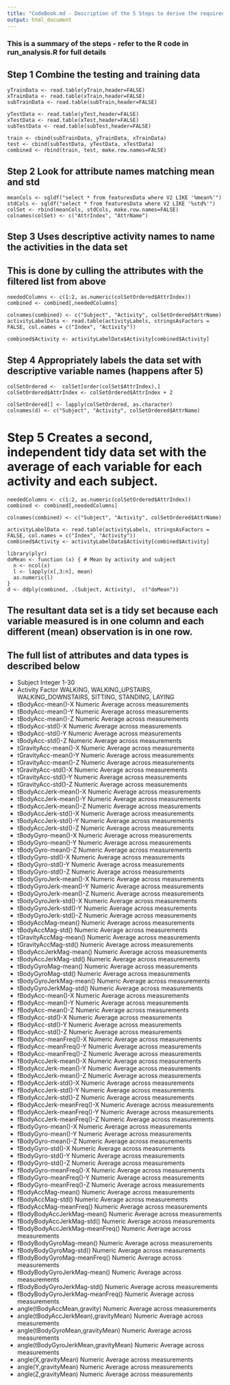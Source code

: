 ```yaml
---
title: "CodeBook.md - Description of the 5 Steps to derive the required tidy data set and the Data Dictionary"
output: html_document
---
```



### This is a summary of the steps - refer to the R code in run_analysis.R for full details

## Step 1 Combine the testing and training data

```
yTrainData <- read.table(yTrain,header=FALSE)
xTrainData <- read.table(xTrain,header=FALSE)
subTrainData <- read.table(subTrain,header=FALSE)

yTestData <- read.table(yTest,header=FALSE)
xTestData <- read.table(xTest,header=FALSE)
subTestData <- read.table(subTest,header=FALSE)

train <- cbind(subTrainData, yTrainData, xTrainData)
test <- cbind(subTestData, yTestData, xTestData)
combined <- rbind(train, test, make.row.names=FALSE)
```

## Step 2 Look for attribute names matching mean and std
```
meanCols <- sqldf("select * from featuresData where V2 LIKE '%mean%'")
stdCols <- sqldf("select * from featuresData where V2 LIKE '%std%'")
colSet <- rbind(meanCols, stdCols, make.row.names=FALSE)
colnames(colSet) <- c("AttrIndex", "AttrName")
```
## Step 3 Uses descriptive activity names to name the activities in the data set
## This is done by culling the attributes with the filtered list from above
```
neededColumns <- c(1:2, as.numeric(colSetOrdered$AttrIndex))
combined <- combined[,neededColumns]

colnames(combined) <- c("Subject", "Activity", colSetOrdered$AttrName)
activityLabelData <- read.table(activityLabels, stringsAsFactors = FALSE, col.names = c("Index", "Activity"))

combined$Activity <- activityLabelData$Activity[combined$Activity]

```

## Step 4 Appropriately labels the data set with descriptive variable names (happens after 5)
```
colSetOrdered <-  colSet[order(colSet$AttrIndex),] 
colSetOrdered$AttrIndex <- colSetOrdered$AttrIndex + 2

colSetOrdered[] <- lapply(colSetOrdered, as.character)
colnames(d) <- c("Subject", "Activity", colSetOrdered$AttrName)

```
# Step 5  Creates a second, independent tidy data set with the average of each variable for each activity and each subject.

```
neededColumns <- c(1:2, as.numeric(colSetOrdered$AttrIndex))
combined <- combined[,neededColumns]

colnames(combined) <- c("Subject", "Activity", colSetOrdered$AttrName)

activityLabelData <- read.table(activityLabels, stringsAsFactors = FALSE, col.names = c("Index", "Activity"))
combined$Activity <- activityLabelData$Activity[combined$Activity]

library(plyr)
doMean <- function (x) { # Mean by activity and subject
  n <- ncol(x)
  l <- lapply(x[,3:n], mean)
  as.numeric(l)
}
d <- ddply(combined, .(Subject, Activity),  c("doMean"))
```
## The resultant data set is a tidy set because each variable measured is in one column and each different (mean) observation is in one row.

## The full list of attributes and data types is described below

* Subject           Integer  1-30
* Activity           Factor  WALKING, WALKING_UPSTAIRS, WALKING_DOWNSTAIRS, SITTING, STANDING, LAYING
* tBodyAcc-mean()-X   Numeric  Average across measurements
* tBodyAcc-mean()-Y   Numeric  Average across measurements
* tBodyAcc-mean()-Z   Numeric  Average across measurements
* tBodyAcc-std()-X   Numeric  Average across measurements
* tBodyAcc-std()-Y   Numeric  Average across measurements
* tBodyAcc-std()-Z   Numeric  Average across measurements
* tGravityAcc-mean()-X   Numeric  Average across measurements
* tGravityAcc-mean()-Y   Numeric  Average across measurements
* tGravityAcc-mean()-Z   Numeric  Average across measurements
* tGravityAcc-std()-X   Numeric  Average across measurements
* tGravityAcc-std()-Y   Numeric  Average across measurements
* tGravityAcc-std()-Z   Numeric  Average across measurements
* tBodyAccJerk-mean()-X   Numeric  Average across measurements
* tBodyAccJerk-mean()-Y   Numeric  Average across measurements
* tBodyAccJerk-mean()-Z   Numeric  Average across measurements
* tBodyAccJerk-std()-X   Numeric  Average across measurements
* tBodyAccJerk-std()-Y   Numeric  Average across measurements
* tBodyAccJerk-std()-Z   Numeric  Average across measurements
* tBodyGyro-mean()-X   Numeric  Average across measurements
* tBodyGyro-mean()-Y   Numeric  Average across measurements
* tBodyGyro-mean()-Z   Numeric  Average across measurements
* tBodyGyro-std()-X   Numeric  Average across measurements
* tBodyGyro-std()-Y   Numeric  Average across measurements
* tBodyGyro-std()-Z   Numeric  Average across measurements
* tBodyGyroJerk-mean()-X   Numeric  Average across measurements
* tBodyGyroJerk-mean()-Y   Numeric  Average across measurements
* tBodyGyroJerk-mean()-Z   Numeric  Average across measurements
* tBodyGyroJerk-std()-X   Numeric  Average across measurements
* tBodyGyroJerk-std()-Y   Numeric  Average across measurements
* tBodyGyroJerk-std()-Z   Numeric  Average across measurements
* tBodyAccMag-mean()   Numeric  Average across measurements
* tBodyAccMag-std()   Numeric  Average across measurements
* tGravityAccMag-mean()   Numeric  Average across measurements
* tGravityAccMag-std()   Numeric  Average across measurements
* tBodyAccJerkMag-mean()   Numeric  Average across measurements
* tBodyAccJerkMag-std()   Numeric  Average across measurements
* tBodyGyroMag-mean()   Numeric  Average across measurements
* tBodyGyroMag-std()   Numeric  Average across measurements
* tBodyGyroJerkMag-mean()   Numeric  Average across measurements
* tBodyGyroJerkMag-std()   Numeric  Average across measurements
* fBodyAcc-mean()-X   Numeric  Average across measurements
* fBodyAcc-mean()-Y   Numeric  Average across measurements
* fBodyAcc-mean()-Z   Numeric  Average across measurements
* fBodyAcc-std()-X   Numeric  Average across measurements
* fBodyAcc-std()-Y   Numeric  Average across measurements
* fBodyAcc-std()-Z   Numeric  Average across measurements
* fBodyAcc-meanFreq()-X   Numeric  Average across measurements
* fBodyAcc-meanFreq()-Y   Numeric  Average across measurements
* fBodyAcc-meanFreq()-Z   Numeric  Average across measurements
* fBodyAccJerk-mean()-X   Numeric  Average across measurements
* fBodyAccJerk-mean()-Y   Numeric  Average across measurements
* fBodyAccJerk-mean()-Z   Numeric  Average across measurements
* fBodyAccJerk-std()-X   Numeric  Average across measurements
* fBodyAccJerk-std()-Y   Numeric  Average across measurements
* fBodyAccJerk-std()-Z   Numeric  Average across measurements
* fBodyAccJerk-meanFreq()-X   Numeric  Average across measurements
* fBodyAccJerk-meanFreq()-Y   Numeric  Average across measurements
* fBodyAccJerk-meanFreq()-Z   Numeric  Average across measurements
* fBodyGyro-mean()-X   Numeric  Average across measurements
* fBodyGyro-mean()-Y   Numeric  Average across measurements
* fBodyGyro-mean()-Z   Numeric  Average across measurements
* fBodyGyro-std()-X   Numeric  Average across measurements
* fBodyGyro-std()-Y   Numeric  Average across measurements
* fBodyGyro-std()-Z   Numeric  Average across measurements
* fBodyGyro-meanFreq()-X   Numeric  Average across measurements
* fBodyGyro-meanFreq()-Y   Numeric  Average across measurements
* fBodyGyro-meanFreq()-Z   Numeric  Average across measurements
* fBodyAccMag-mean()   Numeric  Average across measurements
* fBodyAccMag-std()   Numeric  Average across measurements
* fBodyAccMag-meanFreq()   Numeric  Average across measurements
* fBodyBodyAccJerkMag-mean()   Numeric  Average across measurements
* fBodyBodyAccJerkMag-std()   Numeric  Average across measurements
* fBodyBodyAccJerkMag-meanFreq()   Numeric  Average across measurements
* fBodyBodyGyroMag-mean()   Numeric  Average across measurements
* fBodyBodyGyroMag-std()   Numeric  Average across measurements
* fBodyBodyGyroMag-meanFreq()   Numeric  Average across measurements
* fBodyBodyGyroJerkMag-mean()   Numeric  Average across measurements
* fBodyBodyGyroJerkMag-std()   Numeric  Average across measurements
* fBodyBodyGyroJerkMag-meanFreq()   Numeric  Average across measurements
* angle(tBodyAccMean,gravity)   Numeric  Average across measurements
* angle(tBodyAccJerkMean),gravityMean)   Numeric  Average across measurements
* angle(tBodyGyroMean,gravityMean)   Numeric  Average across measurements
* angle(tBodyGyroJerkMean,gravityMean)   Numeric  Average across measurements
* angle(X,gravityMean)   Numeric  Average across measurements
* angle(Y,gravityMean)   Numeric  Average across measurements
* angle(Z,gravityMean)   Numeric  Average across measurements
